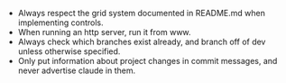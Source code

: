 - Always respect the grid system documented in README.md when implementing controls.
- When running an http server, run it from www.
- Always check which branches exist already, and branch off of dev unless otherwise specified.
- Only put information about project changes in commit messages, and never advertise claude in them.